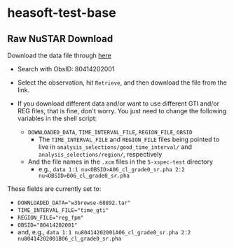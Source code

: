 # heasoft-test-base

## Raw NuSTAR Download

Download the data file through [here](https://heasarc.gsfc.nasa.gov/db-perl/W3Browse/w3table.pl?tablehead=name%3Dnumaster&Action=More+Options)

- Search with ObsID: 80414202001
- Select the observation, hit `Retrieve`, and then download the file from the link.

- If you download different data and/or want to use different GTI and/or REG files, that is fine, don't worry. You just need to change the following variables in the shell script:
  - `DOWNLOADED_DATA`, `TIME_INTERVAL_FILE`, `REGION_FILE`, `OBSID`
    - The `TIME_INTERVAL_FILE` and `REGION_FILE` files being pointed to live in `analysis_selections/good_time_interval/` and `analysis_selections/region/`, respectively
  - And the file names in the `.xcm` files in the `5-xspec-test` directory
    - e.g., `data 1:1 nu<OBSID>A06_cl_grade0_sr.pha 2:2 nu<OBSID>B06_cl_grade0_sr.pha`

These fields are currently set to:

- `DOWNLOADED_DATA="w3browse-68892.tar"`
- `TIME_INTERVAL_FILE="time_gti"`
- `REGION_FILE="reg_fpm"`
- `OBSID="80414202001"`
- and, e.g., `data 1:1 nu80414202001A06_cl_grade0_sr.pha 2:2 nu80414202001B06_cl_grade0_sr.pha`
